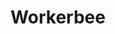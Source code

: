---
layout: page
title: Workerbee
permalink: /data_processing/workerbee/
parent: Data Processing
nav_order: 7
---